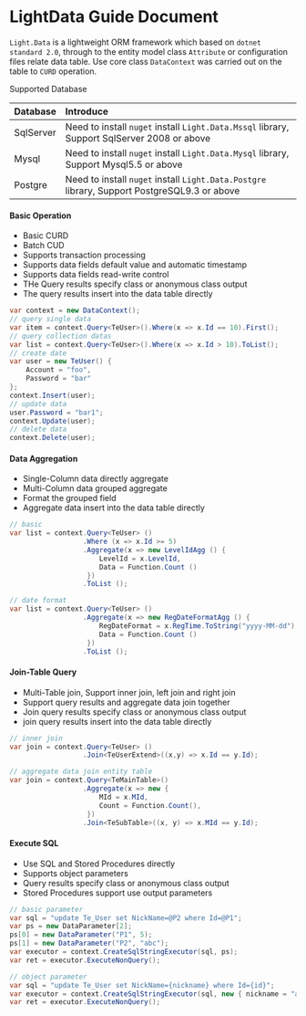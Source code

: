 # LightData Guide Document

`Light.Data` is a lightweight ORM framework which based on `dotnet standard 2.0`, through to the entity model class `Attribute` or configuration files relate data table. Use core class `DataContext` was carried out on the table to `CURD` operation.

Supported Database

| Database | Introduce |
|:------|:------|
| SqlServer | Need to install `nuget` install `Light.Data.Mssql` library, Support SqlServer 2008 or above |
| Mysql | Need to install `nuget` install `Light.Data.Mysql` library, Support Mysql5.5 or above |
| Postgre | Need to install `nuget` install `Light.Data.Postgre` library, Support PostgreSQL9.3 or above |

#### Basic Operation

* Basic CURD
* Batch CUD
* Supports transaction processing
* Supports data fields default value and automatic timestamp
* Supports data fields read-write control
* THe Query results specify class or anonymous class output
* The query results insert into the data table  directly

```csharp
var context = new DataContext();
// query single data
var item = context.Query<TeUser>().Where(x => x.Id == 10).First();
// query collection datas
var list = context.Query<TeUser>().Where(x => x.Id > 10).ToList();
// create date
var user = new TeUser() {
    Account = "foo",
    Password = "bar"
};
context.Insert(user);
// update data
user.Password = "bar1";
context.Update(user);
// delete data
context.Delete(user);
```

#### Data Aggregation

* Single-Column data directly aggregate
* Multi-Column data grouped aggregate
* Format the grouped field
* Aggregate data insert into the data table  directly

```csharp
// basic
var list = context.Query<TeUser> ()
                  .Where (x => x.Id >= 5)
                  .Aggregate(x => new LevelIdAgg () {
                      LevelId = x.LevelId,
                      Data = Function.Count ()
                   })
                  .ToList ();

// date format
var list = context.Query<TeUser> ()
                  .Aggregate(x => new RegDateFormatAgg () {
                      RegDateFormat = x.RegTime.ToString("yyyy-MM-dd"),
                      Data = Function.Count ()
                   })
                  .ToList ();	
```

#### Join-Table Query

* Multi-Table join, Support inner join, left join and right join
* Support query results and aggregate data join together
* Join query results specify class or anonymous class output
* join query results insert into the data table directly

```csharp
// inner join
var join = context.Query<TeUser> ()
                  .Join<TeUserExtend>((x,y) => x.Id == y.Id);

// aggregate data join entity table          
var join = context.Query<TeMainTable>()
                  .Aggregate(x => new {
                      MId = x.MId,
                      Count = Function.Count(),
                   })
                  .Join<TeSubTable>((x, y) => x.MId == y.Id);
```

#### Execute SQL

* Use SQL and Stored Procedures directly
* Supports object parameters
* Query results specify class or anonymous class output
* Stored Procedures support use output parameters

```csharp
// basic parameter
var sql = "update Te_User set NickName=@P2 where Id=@P1";
var ps = new DataParameter[2];
ps[0] = new DataParameter("P1", 5);
ps[1] = new DataParameter("P2", "abc");
var executor = context.CreateSqlStringExecutor(sql, ps);
var ret = executor.ExecuteNonQuery();

// object parameter
var sql = "update Te_User set NickName={nickname} where Id={id}";
var executor = context.CreateSqlStringExecutor(sql, new { nickname = "abc", id = 5 });
var ret = executor.ExecuteNonQuery();
```